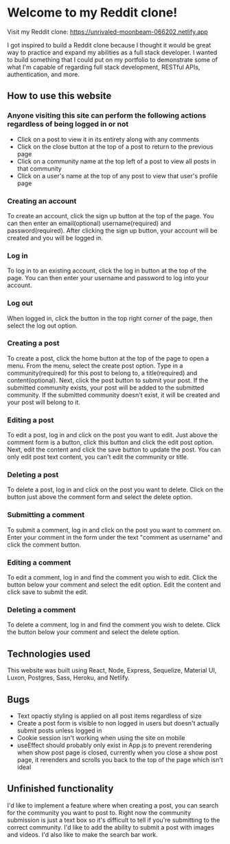 # Welcome to my Reddit clone!
Visit my Reddit clone: https://unrivaled-moonbeam-066202.netlify.app

I got inspired to build a Reddit clone because I thought it would be great way to practice and expand my abilities as a full stack developer. I wanted to build something that I could put on my portfolio to demonstrate some of what I'm capable of regarding full stack development, RESTful APIs, authentication, and more.
## How to use this website
### Anyone visiting this site can perform the following actions regardless of being logged in or not
* Click on a post to view it in its entirety along with any comments
* Click on the close button at the top of a post to return to the previous page
* Click on a community name at the top left of a post to view all posts in that community
* Click on a user's name at the top of any post to view that user's profile page
### Creating an account
To create an account, click the sign up button at the top of the page. You can then enter an email(optional) username(required) and password(required). After clicking the sign up button, your account will be created and you will be logged in.
### Log in
To log in to an existing account, click the log in button at the top of the page. You can then enter your username and password to log into your account.
### Log out
When logged in, click the button in the top right corner of the page, then select the log out option.
### Creating a post
To create a post, click the home button at the top of the page to open a menu. From the menu, select the create post option. Type in a community(required) for this post to belong to, a title(required) and content(optional). Next, click the post button to submit your post. If the submitted community exists, your post will be added to the submitted community. If the submitted community doesn't exist, it will be created and your post will belong to it.
### Editing a post
To edit a post, log in and click on the post you want to edit. Just above the comment form is a button, click this button and click the edit post option. Next, edit the content and click the save button to update the post. You can only edit post text content, you can't edit the community or title.
### Deleting a post
To delete a post, log in and click on the post you want to delete. Click on the button just above the comment form and select the delete option.
### Submitting a comment
To submit a comment, log in and click on the post you want to comment on. Enter your comment in the form under the text "comment as username" and click the comment button.
### Editing a comment
To edit a comment, log in and find the comment you wish to edit. Click the button below your comment and select the edit option. Edit the content and click save to submit the edit.
### Deleting a comment
To delete a comment, log in and find the comment you wish to delete. Click the button below your comment and select the delete option.
## Technologies used
This website was built using React, Node, Express, Sequelize, Material UI, Luxon, Postgres, Sass, Heroku, and Netlify.
## Bugs
* Text opactiy styling is applied on all post items regardless of size
* Create a post form is visible to non logged in users but doesn't actually submit posts unless logged in
* Cookie session isn't working when using the site on mobile
* useEffect should probably only exist in App.js to prevent rerendering when show post page is closed, currently when you close a show post page, it rerenders and scrolls you back to the top of the page which isn't ideal
## Unfinished functionality
I'd like to implement a feature where when creating a post, you can search for the community you want to post to. Right now the community submission is just a text box so it's difficult to tell if you're submitting to the correct community. I'd like to add the ability to submit a post with images and videos. I'd also like to make the search bar work.